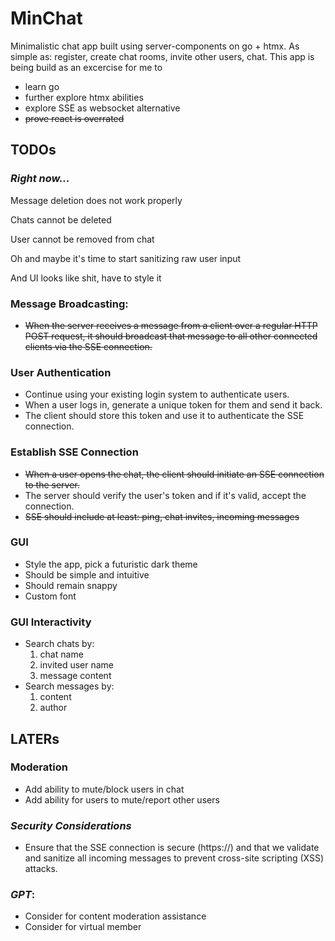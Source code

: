 # MinChat

Minimalistic chat app built using server-components on go + htmx.
As simple as: register, create chat rooms, invite other users, chat.
This app is being build as an excercise for me to 
- learn go
- further explore htmx abilities
- explore SSE as websocket alternative
- <s>prove react is overrated</s>

## TODOs

### *Right now...*

Message deletion does not work properly

Chats cannot be deleted

User cannot be removed from chat

Oh and maybe it's time to start sanitizing raw user input

And UI looks like shit, have to style it

### Message Broadcasting: 
- ~~When the server receives a message from a client over a regular HTTP POST request, it should broadcast that message to all other connected clients via the SSE connection.~~

### User Authentication
- Continue using your existing login system to authenticate users. 
- When a user logs in, generate a unique token for them and send it back. 
- The client should store this token and use it to authenticate the SSE connection.

### Establish SSE Connection
- ~~When a user opens the chat, the client should initiate an SSE connection to the server.~~
- The server should verify the user's token and if it's valid, accept the connection.
- ~~SSE should include at least: ping, chat invites, incoming messages~~

### GUI
- Style the app, pick a futuristic dark theme
- Should be simple and intuitive
- Should remain snappy
- Custom font

### GUI Interactivity
- Search chats by: 
    1. chat name
    2. invited user name
    3. message content
- Search messages by:
    1. content
    2. author

## LATERs

### Moderation
- Add ability to mute/block users in chat
- Add ability for users to mute/report other users

### *Security Considerations*
- Ensure that the SSE connection is secure (https://) and that we validate 
    and sanitize all incoming messages to prevent cross-site scripting (XSS) attacks.

### *GPT*:
- Consider for content moderation assistance
- Consider for virtual member

